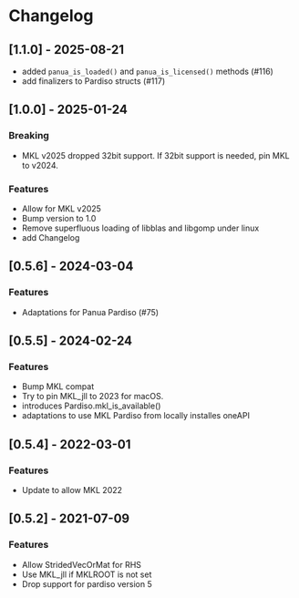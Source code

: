 # Changelog

## [1.1.0] - 2025-08-21

- added `panua_is_loaded()` and `panua_is_licensed()` methods (#116)
- add finalizers to Pardiso structs (#117)

## [1.0.0] - 2025-01-24

### Breaking

- MKL v2025 dropped 32bit support. If 32bit support is needed, pin MKL to  v2024.

### Features

- Allow for MKL v2025
- Bump version to 1.0
- Remove superfluous loading of libblas and libgomp under linux
- add Changelog

## [0.5.6] - 2024-03-04

### Features

- Adaptations for Panua Pardiso (#75)

## [0.5.5] - 2024-02-24

### Features

- Bump MKL compat
- Try to pin MKL_jll to 2023 for macOS.
- introduces Pardiso.mkl_is_available()
- adaptations to use MKL Pardiso from locally installes oneAPI

## [0.5.4] - 2022-03-01

### Features

- Update to allow MKL 2022 

## [0.5.2] - 2021-07-09

### Features

- Allow StridedVecOrMat for RHS 
- Use MKL_jll if MKLROOT is not set
- Drop support for pardiso version 5
